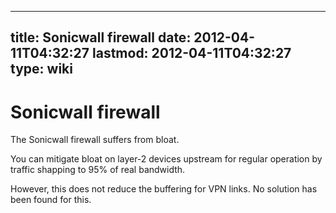 
---
title: Sonicwall firewall
date: 2012-04-11T04:32:27
lastmod: 2012-04-11T04:32:27
type: wiki
---
Sonicwall firewall
==================

The Sonicwall firewall suffers from bloat.

You can mitigate bloat on layer-2 devices upstream for regular operation
by traffic shapping to 95% of real bandwidth.

However, this does not reduce the buffering for VPN links. No solution
has been found for this.
